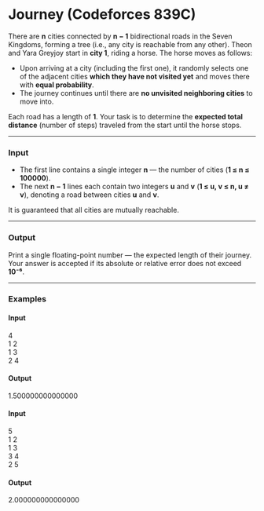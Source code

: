 # Journey (Codeforces 839C)

There are **n** cities connected by **n − 1** bidirectional roads in the Seven Kingdoms, forming a tree (i.e., any city is reachable from any other). Theon and Yara Greyjoy start in **city 1**, riding a horse. The horse moves as follows:

- Upon arriving at a city (including the first one), it randomly selects one of the adjacent cities **which they have not visited yet** and moves there with **equal probability**.
- The journey continues until there are **no unvisited neighboring cities** to move into.

Each road has a length of **1**. Your task is to determine the **expected total distance** (number of steps) traveled from the start until the horse stops.

---

### Input
- The first line contains a single integer **n** — the number of cities (**1 ≤ n ≤ 100000**).  
- The next **n − 1** lines each contain two integers **u** and **v** (**1 ≤ u, v ≤ n, u ≠ v**), denoting a road between cities **u** and **v**.  

It is guaranteed that all cities are mutually reachable.

---

### Output
Print a single floating-point number — the expected length of their journey. Your answer is accepted if its absolute or relative error does not exceed **10⁻⁶**.

---

### Examples

#### Input  
4  
1 2  
1 3  
2 4  
#### Output  
1.500000000000000  
#### Input  
5  
1 2  
1 3  
3 4  
2 5  
#### Output    
2.000000000000000  

